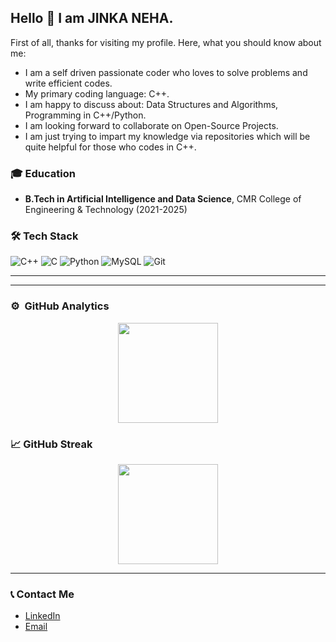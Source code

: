 ## Hello 👋 I am JINKA NEHA.



First of all, thanks for visiting my profile. Here, what you should know about me:

- I am a self driven passionate coder who loves to solve problems and write efficient codes.
- My primary coding language: C++.
- I am happy to discuss about: Data Structures and Algorithms, Programming in C++/Python.
- I am looking forward to collaborate on Open-Source Projects.
- I am just trying to impart my knowledge via repositories which will be quite helpful for those who codes in C++. 

<!-- ----------- TECH STACK SECTION ------------ -->
### 🎓 Education
- **B.Tech in Artificial Intelligence and Data Science**, CMR College of Engineering & Technology (2021-2025)



<!-- ----------- TECH STACK SECTION ------------ -->

### 🛠️ Tech Stack
![C++](https://img.shields.io/badge/C%2B%2B-%2300599C.svg?style=for-the-badge&logo=c%2B%2B&logoColor=white)
![C](https://img.shields.io/badge/C-%2300599C.svg?style=for-the-badge&logo=c&logoColor=white)
![Python](https://img.shields.io/badge/python-3670A0?style=for-the-badge&logo=python&logoColor=ffdd54) 
![MySQL](https://img.shields.io/badge/mysql-%2300f.svg?style=for-the-badge&logo=mysql&logoColor=white) 
![Git](https://img.shields.io/badge/git-%23F05033.svg?style=for-the-badge&logo=git&logoColor=white)

<hr>

<!-- ----------- TECH STACK SECTION END------------ -->


<hr>

<!-- ----------- TECH STACK SECTION END------------ -->


### ⚙️ &nbsp;GitHub Analytics
<p align="center">
<a href="https://github.com/jinkaneha">
  <img height="160em" src="https://github-readme-stats-eight-theta.vercel.app/api?username=jinkaneha&show_icons=true&theme=algolia&include_all_commits=true&count_private=true"/>
  
  

</a>
</p>


### 📈 GitHub Streak
<p align="center">
  <img height="160em" src="https://github-readme-streak-stats.herokuapp.com/?user=jinkaneha&theme=algolia"/>
</p>


<hr>

<!-- ----------- CONNECT WITH ME SECTION END ------------ -->



### 📞 Contact Me
- [LinkedIn](https://www.linkedin.com/in/jinka-neha-a97353245/)
- [Email](mailto:nehasrinivas1107@gmail.com)

